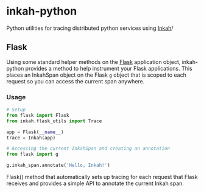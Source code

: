 # inkah-python

Python utilities for tracing distributed python services using [Inkah](https://github.com/inkah-trace)/

## Flask

Using some standard helper methods on the [Flask](http://flask.pocoo.org/) application object, inkah-python
provides a method to help instrument your Flask applications. This places an InkahSpan object on the Flask `g`
object that is scoped to each request so you can access the current span anywhere.

### Usage
```python
# Setup
from flask import Flask
from inkah.flask_utils import Trace

app = Flask(__name__)
trace = Inkah(app)

# Accessing the current InkahSpan and creating an annotation
from flask import g

g.inkah_span.annotate('Hello, Inkah!')
```

Flask() method that automatically sets up tracing for each
request that Flask receives and provides a simple API to annotate the current
Inkah span.
